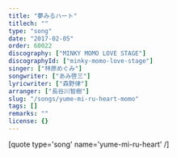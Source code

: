 ```yaml
---
title: "夢みるハート"
titlech: ""
type: "song"
date: "2017-02-05"
order: 60022
discography: ["MINKY MOMO LOVE STAGE"]
discographyId: ["minky-momo-love-stage"]
singer: ["林原めぐみ"]
songwriter: ["あみ啓三"]
lyricwriter: ["森野律"]
arranger: ["長谷川智樹"]
slug: "/songs/yume-mi-ru-heart-momo"
tags: []
remarks: ""
license: {}
---
```


[quote type='song' name='yume-mi-ru-heart' /\]
